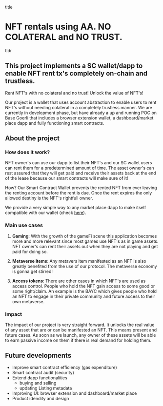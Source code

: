 title
# NFT rentals using AA. NO COLATERAL and NO TRUST.


tldr
## This project implements a SC wallet/dapp to enable NFT rent tx's completely on-chain and trustless.
Rent NFT's with no colateral and no trust! Unlock the value of NFT's!

Our project is a wallet that uses account abstraction to enable users to rent NFT's without needing colateral in a completely trustless manner. We are currently in development phase, but have already a up and running POC on Base Goerli that includes a browser extension wallet, a dashboard/market place dapp and fully functioning smart contracts.

## About the project

### How does it work?
NFT owner's can use our dapp to list their NFT's and our SC wallet users can rent them for a predetermined amount of time. The asset owner's can rest assured that they will get paid and receive their assets back at the end of the lease because our smart contracts will make sure of it!

How? Our Smart Contract Wallet prevents the rented NFT from ever leaving the renting account before the rent is due. Once the rent expires the only allowed destiny is the NFT's rightfull owner. 

We provide a very simple way to any market place dapp to make itself compatible with our wallet (check [here](link)).

### Main use cases
1. **Gaming**:
With the growth of the gameFi scene this application becomes more and more relevant since most games use NFT's as in game assets. NFT owner's can rent their assets out when they are not playing and get paid for doing so.

2. **Metaverse items**:
Any metavers item manifested as an NFT is also greatly benefited from the use of our protocol. The metaverse economy is gonna get stirred!

3. **Access tokens**:
There are other cases in which NFT's are used as access control. People who hold the NFT gain access to some good or some right/claim. An example is the BAYC which gives people who hold an NFT to engage in their private community and future access to their own metaverse.

### Impact
The impact of our project is very straight forward. It unlocks the real value of any asset that are or can be manifested an NFT. This means present and future cases. As soon as we launch, any owner of these assets will be able to earn passive income on them if there is real demand for holding them.

## Future developments
- Improve smart contract efficiency (gas expenditure)
- Smart contract audit (security)
- Extend dapp functionalities 
    - buying and selling
    - updating Listing metadata
- Improving UI: browser extension and dashboard/market place
- Product idendity and design
